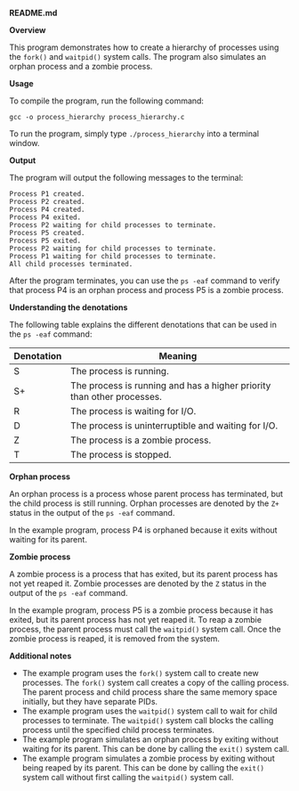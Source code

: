 **README.md**

**Overview**

This program demonstrates how to create a hierarchy of processes using the `fork()` and `waitpid()` system calls. The program also simulates an orphan process and a zombie process.

**Usage**

To compile the program, run the following command:

```
gcc -o process_hierarchy process_hierarchy.c
```

To run the program, simply type `./process_hierarchy` into a terminal window.

**Output**

The program will output the following messages to the terminal:

```
Process P1 created.
Process P2 created.
Process P4 created.
Process P4 exited.
Process P2 waiting for child processes to terminate.
Process P5 created.
Process P5 exited.
Process P2 waiting for child processes to terminate.
Process P1 waiting for child processes to terminate.
All child processes terminated.
```

After the program terminates, you can use the `ps -eaf` command to verify that process P4 is an orphan process and process P5 is a zombie process.

**Understanding the denotations**

The following table explains the different denotations that can be used in the `ps -eaf` command:

| Denotation | Meaning |
|---|---|
| S | The process is running. |
| S+ | The process is running and has a higher priority than other processes. |
| R | The process is waiting for I/O. |
| D | The process is uninterruptible and waiting for I/O. |
| Z | The process is a zombie process. |
| T | The process is stopped. |

**Orphan process**

An orphan process is a process whose parent process has terminated, but the child process is still running. Orphan processes are denoted by the `Z+` status in the output of the `ps -eaf` command.

In the example program, process P4 is orphaned because it exits without waiting for its parent.

**Zombie process**

A zombie process is a process that has exited, but its parent process has not yet reaped it. Zombie processes are denoted by the `Z` status in the output of the `ps -eaf` command.

In the example program, process P5 is a zombie process because it has exited, but its parent process has not yet reaped it. To reap a zombie process, the parent process must call the `waitpid()` system call. Once the zombie process is reaped, it is removed from the system.

**Additional notes**

* The example program uses the `fork()` system call to create new processes. The `fork()` system call creates a copy of the calling process. The parent process and child process share the same memory space initially, but they have separate PIDs.
* The example program uses the `waitpid()` system call to wait for child processes to terminate. The `waitpid()` system call blocks the calling process until the specified child process terminates.
* The example program simulates an orphan process by exiting without waiting for its parent. This can be done by calling the `exit()` system call.
* The example program simulates a zombie process by exiting without being reaped by its parent. This can be done by calling the `exit()` system call without first calling the `waitpid()` system call.

